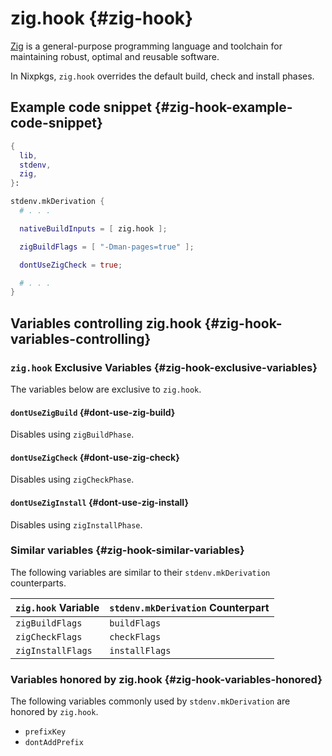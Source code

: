 # zig.hook {#zig-hook}

[Zig](https://ziglang.org/) is a general-purpose programming language and toolchain for maintaining robust, optimal and reusable software.

In Nixpkgs, `zig.hook` overrides the default build, check and install phases.

## Example code snippet {#zig-hook-example-code-snippet}

```nix
{
  lib,
  stdenv,
  zig,
}:

stdenv.mkDerivation {
  # . . .

  nativeBuildInputs = [ zig.hook ];

  zigBuildFlags = [ "-Dman-pages=true" ];

  dontUseZigCheck = true;

  # . . .
}
```

## Variables controlling zig.hook {#zig-hook-variables-controlling}

### `zig.hook` Exclusive Variables {#zig-hook-exclusive-variables}

The variables below are exclusive to `zig.hook`.

#### `dontUseZigBuild` {#dont-use-zig-build}

Disables using `zigBuildPhase`.

#### `dontUseZigCheck` {#dont-use-zig-check}

Disables using `zigCheckPhase`.

#### `dontUseZigInstall` {#dont-use-zig-install}

Disables using `zigInstallPhase`.

### Similar variables {#zig-hook-similar-variables}

The following variables are similar to their `stdenv.mkDerivation` counterparts.

| `zig.hook` Variable | `stdenv.mkDerivation` Counterpart |
|---------------------|-----------------------------------|
| `zigBuildFlags`     | `buildFlags`                      |
| `zigCheckFlags`     | `checkFlags`                      |
| `zigInstallFlags`   | `installFlags`                    |

### Variables honored by zig.hook {#zig-hook-variables-honored}

The following variables commonly used by `stdenv.mkDerivation` are honored by `zig.hook`.

- `prefixKey`
- `dontAddPrefix`
